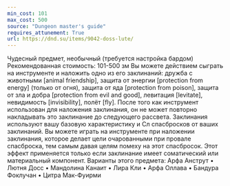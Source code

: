 ```yaml
---
min_cost: 101
max_cost: 500
source: "Dungeon master's guide"
requires_attunement: True
url: https://dnd.su/items/9042-doss-lute/
---
```


Чудесный предмет, необычный (требуется настройка бардом)
Рекомендованная стоимость: 101-500 зм
Вы можете действием сыграть на инструменте и наложить одно из его заклинаний: дружба с животными [animal friendship], защита от энергии [protection from energy] (только от огня), защита от яда [protection from poison], защита от зла и добра [protection from evil and good], левитация [levitate], невидимость [invisibility], полёт [fly]. После того как инструмент использован для наложения заклинания, он не может повторно накладывать это заклинание до следующего рассвета. Заклинания используют вашу базовую характеристику и Сл спасбросков от ваших заклинаний.
Вы можете играть на инструменте при наложении заклинания, которое делает цели очарованными при провале спасброска, тем самым давая целям помеху на этот спасбросок. Этот эффект применяется только если заклинание имеет соматический или материальный компонент.
Варианты этого предмета: Арфа Анструт • Лютня Досс • Мандолина Канаит • Лира Кли • Арфа Оллава • Бандура Фоклучан • Цитра Мак-Фуирми